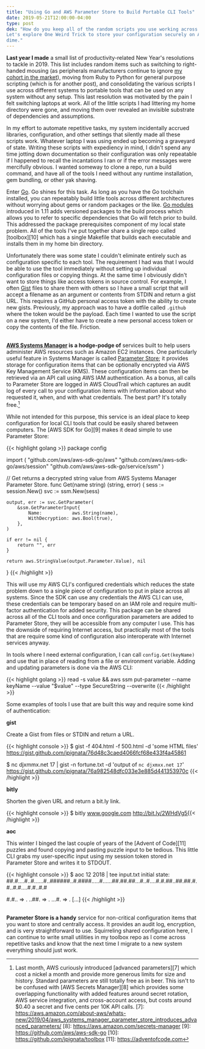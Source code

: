 ```yaml
---
title: "Using Go and AWS Parameter Store to Build Portable CLI Tools"
date: 2019-05-21T12:00:00-04:00
type: post
dek: "How do you keep all of the random scripts you use working across systems?
Let's explore One Weird Trick to store your configuration securely on AWS's
dime."
---
```


**Last year I made** a small list of productivity-related New Year's resolutions
to tackle in 2019. This list includes random items such as switching to
right-handed mousing (as peripherals manufacturers continue to ignore [my cohort
in the market][0]), moving from Ruby to Python for general purpose scripting
(which is for another post), and consolidating the various scripts I use across
different systems to portable tools that can be used on any system without any
setup. This last resolution was motivated by the pain I felt switching laptops
at work. All of the little scripts I had littering my home directory were gone,
and moving them over revealed an invisible substrate of dependencies and
assumptions.

In my effort to automate repetitive tasks, my system incidentally accrued
libraries, configuration, and other settings that silently made all these
scripts work.  Whatever laptop I was using ended up becoming a graveyard of
state. Writing these scripts with expediency in mind, I didn't spend any time
jotting down documentation so their configuration was only repeatable if I
happened to recall the incantations I ran or if the error messages were 
mercifully obvious. I wanted someway to clone a repo, run a build command, and
have all of the tools I need without any runtime installation, gem bundling, or
other yak shaving.

Enter [Go][1]. Go shines for this task. As long as you have the Go toolchain
installed, you can repeatably build little tools across different architectures
without worrying about gems or random packages or the like. [Go modules][2]
introduced in 1.11 adds versioned packages to the build process which allows you
to refer to specific dependencies that Go will fetch prior to build. This
addressed the package prerequisites component of my local state problem. All of
the tools I've put together share a single repo called [toolbox][10] which has a
single Makefile that builds each executable and installs them in my home bin
directory.

Unfortunately there was some state I couldn't eliminate entirely such as
configuration specific to each tool. The requirement I had was that I would be
able to use the tool immediately without setting up individual configuration
files or copying things. At the same time I obviously didn't want to store
things like access tokens in source control. For example, I often [Gist][3]
files to share them with others so I have a small script that will accept a
filename as an argument or contents from STDIN and return a gist URL. This
requires a GitHub personal access token with the ability to create new gists.
Previously, my approach was to have a dotfile called `.github` where the token
would be the payload. Each time I wanted to use the script on a new system, I'd
either have to create a new personal access token or copy the contents of the
file. Friction.

\
**[AWS Systems Manager][4] is a hodge-podge of** services built to help users
administer AWS resources such as Amazon EC2 instances. One particularly useful
feature in Systems Manager is called [Parameter Store][5]; it provides storage
for configuration items that can be optionally encrypted via AWS Key Management
Service (KMS). These configuration items can then be retrieved via an API call
using AWS IAM authentication. As a bonus, all calls to Parameter Store are
logged in AWS CloudTrail which captures an audit log of every call to your
configuration items with information about who requested it, when, and with what
credentials. The best part? It's totally free.[^6]

While not intended for this purpose, this service is an ideal place to keep
configuration for local CLI tools that could be easily shared between computers.
The [AWS SDK for Go][9] makes it dead simple to use Parameter Store:


{{< highlight golang >}}
package config

import (
	"github.com/aws/aws-sdk-go/aws"
	"github.com/aws/aws-sdk-go/aws/session"
	"github.com/aws/aws-sdk-go/service/ssm"
)

// Get returns a decrypted string value from AWS Systems Manager Parameter Store.
func Get(name string) (string, error) {
	sess := session.New()
	svc := ssm.New(sess)

	output, err := svc.GetParameter(
		&ssm.GetParameterInput{
			Name:           aws.String(name),
			WithDecryption: aws.Bool(true),
		},
	)

	if err != nil {
		return "", err
	}

	return aws.StringValue(output.Parameter.Value), nil
}
{{< /highlight >}}

This will use my AWS CLI's configured credentials which reduces the state
problem down to a single piece of configuration to put in place across all
systems. Since the SDK can use any credentials the AWS CLI can use, these
credentials can be temporary based on an IAM role and require multi-factor
authentication for added security.  This package can be shared across all of the
CLI tools and once configuration parameters are added to Parameter Store, they
will be accessible from any computer I use. This has the downside of requiring
Internet access, but practically most of the tools that are require some kind of
configuration also interoperate with Internet services anyway.

In tools where I need external configuration, I can call `config.Get(keyName)`
and use that in place of reading from a file or environment variable. Adding and
updating parameters is done via the AWS CLI:

{{< highlight golang >}}
read -s value && aws ssm put-parameter --name keyName --value "$value" --type SecureString --overwrite
{{< /highlight >}}

Some examples of tools I use that are built this way and require some kind of
authentication:

**gist**

Create a Gist from files or STDIN and return a URL.
 
{{< highlight console >}}
$ gist -f 404.html -f 500.html -d 'some HTML files'
https://gist.github.com/jpignata/76d48c3caed4066fcf68e433f4a45861

$ nc djxmmx.net 17 | gist -n fortune.txt -d 'output of `nc djxmxx.net 17`'
https://gist.github.com/jpignata/76a982548dfc033e3e885d441353970c
{{< /highlight >}}

**bitly**

Shorten the given URL and return a bit.ly link.

{{< highlight console >}}
$ bitly www.google.com
http://bit.ly/2WHdVg5{{< /highlight >}}

**aoc**

This winter I binged the last couple of years of the [Advent of Code][11]
puzzles and found copying and pasting puzzle input to be tedious. This little
CLI grabs my user-specific input using my session token stored in Parameter
Store and writes it to STDOUT.

{{< highlight console >}}
$ aoc 12 2018 | tee input.txt
initial state: ##.#....#..#......#..######..#.####.....#......##.##.##...#..#....#.#.##..##.##.#.#..#.#....#.#..#.#

#.#.. => .
..##. => .
...#. => .
[...]
{{< /highlight >}}

\
**Parameter Store is a handy** service for non-critical configuration items that
you want to store and centrally access. It provides an audit log, encryption,
and is very straightforward to use. Squirreling shared configuration here, I can
continue to write small utilities in my toolbox repo as I come across repetitive
tasks and know that the next time I migrate to a new system everything should
just work.

[0]: https://simpsons.fandom.com/wiki/The_Leftorium
[1]: https://www.golang.org
[2]: https://github.com/golang/go/wiki/Modules
[3]: https://gist.github.com
[4]: https://aws.amazon.com/systems-manager/
[5]: https://docs.aws.amazon.com/systems-manager/latest/userguide/systems-manager-parameter-store.html
[^6]: Last month, AWS curiously introduced [advanced parameters][7] which cost a nickel a month and provide more generous limits for size and history. Standard parameters are still totally free as in beer. This isn't to be confused with [AWS Secrets Manager][8] which provides some overlapping functionality with added features around secret rotation, AWS service integration, and cross-account access, but costs around $0.40 a secret and five cents per 10K API calls.
[7]: https://aws.amazon.com/about-aws/whats-new/2019/04/aws_systems_manager_parameter_store_introduces_advanced_parameters/
[8]: https://aws.amazon.com/secrets-manager
[9]: https://github.com/aws/aws-sdk-go
[10]: https://github.com/jpignata/toolbox
[11]: https://adventofcode.com
